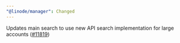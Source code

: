 ```yaml
---
"@linode/manager": Changed
---
```


Updates main search to use new API search implementation for large accounts ([#11819](https://github.com/linode/manager/pull/11819))
